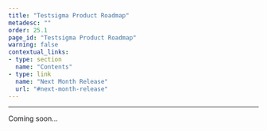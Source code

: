 ```yaml
---
title: "Testsigma Product Roadmap"
metadesc: ""
order: 25.1
page_id: "Testsigma Product Roadmap"
warning: false
contextual_links:
- type: section
  name: "Contents"
- type: link
  name: "Next Month Release"
  url: "#next-month-release"
---
```


---


Coming soon...